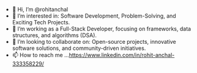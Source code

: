 - 👋 Hi, I’m @rohitanchal
- 👀 I’m interested in: Software Development, Problem-Solving, and Exciting Tech Projects.
- 🌱 I’m working as a Full-Stack Developer, focusing on frameworks, data structures, and algorithms (DSA).
- 💞️ I’m looking to collaborate on: Open-source projects, innovative software solutions, and community-driven initiatives.
- 📫 How to reach me ...https://www.linkedin.com/in/rohit-anchal-333358229/

<!---
rohitanchal/rohitanchal is a ✨ special ✨ repository because its `README.md` (this file) appears on your GitHub profile.
You can click the Preview link to take a look at your changes.
--->
